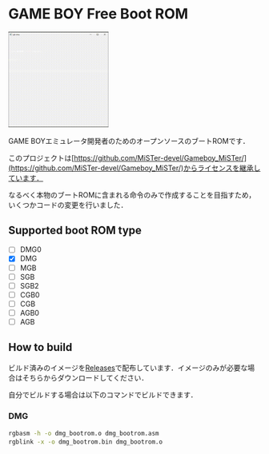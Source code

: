 # GAME BOY Free Boot ROM

<img src="dmg_bootrom.gif" width="200">

GAME BOYエミュレータ開発者のためのオープンソースのブートROMです．

このプロジェクトは[https://github.com/MiSTer-devel/Gameboy_MiSTer/](https://github.com/MiSTer-devel/Gameboy_MiSTer/)からライセンスを継承しています．

なるべく本物のブートROMに含まれる命令のみで作成することを目指すため，いくつかコードの変更を行いました．

## Supported boot ROM type

- [ ] DMG0
- [x] DMG
- [ ] MGB
- [ ] SGB
- [ ] SGB2
- [ ] CGB0
- [ ] CGB
- [ ] AGB0
- [ ] AGB

## How to build

ビルド済みのイメージを[Releases](https://github.com/take44444/Gameboy-free_bootrom/releases)で配布しています．イメージのみが必要な場合はそちらからダウンロードしてください．

自分でビルドする場合は以下のコマンドでビルドできます．

### DMG

```sh
rgbasm -h -o dmg_bootrom.o dmg_bootrom.asm
rgblink -x -o dmg_bootrom.bin dmg_bootrom.o
```
